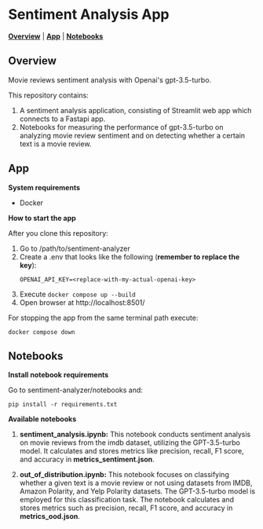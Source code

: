 # Sentiment Analysis App

[**Overview**](#overview)
| [**App**](#app)
| [**Notebooks**](#notebooks)

## Overview<a id="overview"></a>

Movie reviews sentiment analysis with Openai's gpt-3.5-turbo.

This repository contains:

1. A sentiment analysis application, consisting of Streamlit web app which connects to a Fastapi app.
2. Notebooks for measuring the performance of gpt-3.5-turbo on analyzing movie review sentiment and on detecting whether a certain text is a movie review.

## App<a id="app"></a>

**System requirements**

- Docker

**How to start the app**

After you clone this repository:

1. Go to /path/to/sentiment-analyzer
2. Create a .env that looks like the following (**remember to replace the key**):
    ```
    OPENAI_API_KEY=<replace-with-my-actual-openai-key>
    ```
3. Execute `docker compose up --build`
4. Open browser at http://localhost:8501/

For stopping the app from the same terminal path execute:

`docker compose down`

## Notebooks<a id="notebooks"></a>

**Install notebook requirements**

Go to sentiment-analyzer/notebooks and:

`pip install -r requirements.txt`

**Available notebooks**

1. **sentiment_analysis.ipynb:** This notebook conducts sentiment analysis on movie reviews from the imdb dataset, utilizing the GPT-3.5-turbo model. It calculates and stores metrics like precision, recall, F1 score, and accuracy in **metrics_sentiment.json**.

2. **out_of_distribution.ipynb:** This notebook focuses on classifying whether a given text is a movie review or not using datasets from IMDB, Amazon Polarity, and Yelp Polarity datasets. The GPT-3.5-turbo model is employed for this classification task. The notebook calculates and stores metrics such as precision, recall, F1 score, and accuracy in **metrics_ood.json**.

